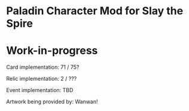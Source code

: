 # Paladin Character Mod for Slay the Spire
# Work-in-progress

Card implementation: 71 / 75?

Relic implementation: 2 / ???

Event implementation: TBD

Artwork being provided by: Wanwan!